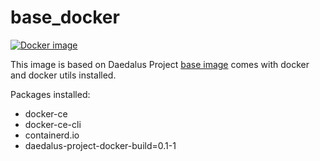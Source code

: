 # base_docker

[![Docker image](https://img.shields.io/badge/docker-latest-blue.svg)](https://hub.docker.com/r/daedalusproject/base_docker)

This image is based on Daedalus Project [base image](/base) comes with docker and docker utils installed.

Packages installed:

 * docker-ce 
 * docker-ce-cli 
 * containerd.io 
 * daedalus-project-docker-build=0.1-1 
